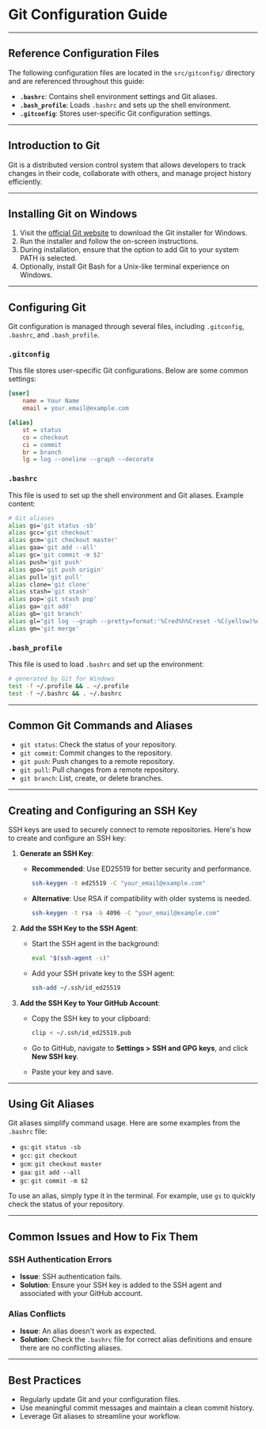 # Git Configuration Guide

---

## Reference Configuration Files

The following configuration files are located in the `src/gitconfig/` directory and are referenced throughout this
guide:

- **`.bashrc`**: Contains shell environment settings and Git aliases.
- **`.bash_profile`**: Loads `.bashrc` and sets up the shell environment.
- **`.gitconfig`**: Stores user-specific Git configuration settings.

---

## Introduction to Git

Git is a distributed version control system that allows developers to track changes in their code, collaborate with
others, and manage project history efficiently.

---

## Installing Git on Windows

1. Visit the [official Git website](https://git-scm.com/) to download the Git installer for Windows.
2. Run the installer and follow the on-screen instructions.
3. During installation, ensure that the option to add Git to your system PATH is selected.
4. Optionally, install Git Bash for a Unix-like terminal experience on Windows.

---

## Configuring Git

Git configuration is managed through several files, including `.gitconfig`, `.bashrc`, and `.bash_profile`.

### `.gitconfig`

This file stores user-specific Git configurations. Below are some common settings:

```ini
[user]
    name = Your Name
    email = your.email@example.com

[alias]
    st = status
    co = checkout
    ci = commit
    br = branch
    lg = log --oneline --graph --decorate
```

### `.bashrc`

This file is used to set up the shell environment and Git aliases. Example content:

```bash
# Git aliases
alias gs='git status -sb'
alias gcc='git checkout'
alias gcm='git checkout master'
alias gaa='git add --all'
alias gc='git commit -m $2'
alias push='git push'
alias gpo='git push origin'
alias pull='git pull'
alias clone='git clone'
alias stash='git stash'
alias pop='git stash pop'
alias ga='git add'
alias gb='git branch'
alias gl="git log --graph --pretty=format:'%Cred%h%Creset -%C(yellow)%d%Creset %s %Cgreen(%cr) %C(bold blue)<%an>%Creset' --abbrev-commit"
alias gm='git merge'
```

### `.bash_profile`

This file is used to load `.bashrc` and set up the environment:

```bash
# generated by Git for Windows
test -f ~/.profile && . ~/.profile
test -f ~/.bashrc && . ~/.bashrc
```

---

## Common Git Commands and Aliases

- `git status`: Check the status of your repository.
- `git commit`: Commit changes to the repository.
- `git push`: Push changes to a remote repository.
- `git pull`: Pull changes from a remote repository.
- `git branch`: List, create, or delete branches.

---

## Creating and Configuring an SSH Key

SSH keys are used to securely connect to remote repositories. Here's how to create and configure an SSH key:

1. **Generate an SSH Key**:

   - **Recommended**: Use ED25519 for better security and performance.

     ```bash
     ssh-keygen -t ed25519 -C "your_email@example.com"
     ```

   - **Alternative**: Use RSA if compatibility with older systems is needed.

     ```bash
     ssh-keygen -t rsa -b 4096 -C "your_email@example.com"
     ```

2. **Add the SSH Key to the SSH Agent**:

   - Start the SSH agent in the background:

     ```bash
     eval "$(ssh-agent -s)"
     ```

   - Add your SSH private key to the SSH agent:

     ```bash
     ssh-add ~/.ssh/id_ed25519
     ```

3. **Add the SSH Key to Your GitHub Account**:

   - Copy the SSH key to your clipboard:

     ```bash
     clip < ~/.ssh/id_ed25519.pub
     ```

   - Go to GitHub, navigate to **Settings > SSH and GPG keys**, and click **New SSH key**.
   - Paste your key and save.

---

## Using Git Aliases

Git aliases simplify command usage. Here are some examples from the `.bashrc` file:

- `gs`: `git status -sb`
- `gcc`: `git checkout`
- `gcm`: `git checkout master`
- `gaa`: `git add --all`
- `gc`: `git commit -m $2`

To use an alias, simply type it in the terminal. For example, use `gs` to quickly check the status of your repository.

---

## Common Issues and How to Fix Them

### SSH Authentication Errors

- **Issue**: SSH authentication fails.
- **Solution**: Ensure your SSH key is added to the SSH agent and associated with your GitHub account.

### Alias Conflicts

- **Issue**: An alias doesn't work as expected.
- **Solution**: Check the `.bashrc` file for correct alias definitions and ensure there are no conflicting aliases.

---

## Best Practices

- Regularly update Git and your configuration files.
- Use meaningful commit messages and maintain a clean commit history.
- Leverage Git aliases to streamline your workflow.
